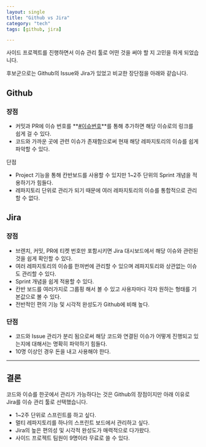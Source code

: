 ```yaml
---
layout: single
title: "Github vs Jira"
category: "tech"
tags: [github, jira]

---
```


사이드 프로젝트를 진행하면서 이슈 관리 툴로 어떤 것을 써야 할 지 고민을 하게 되었습니다.

후보군으로는 Github의 Issue와 Jira가 있었고 비교한 장단점을 아래와 같습니다.

## Github 

### 장점

- 커밋과 PR에 이슈 번호를 **<u>#이슈번호</u>**를 통해 추가하면 해당 이슈로의 링크를 쉽게 걸 수 있다.
- 코드와 가까운 곳에 관련 이슈가 존재함으로써 현재 해당 레파지토리의 이슈를 쉽게 파악할 수 있다.

단점

- Project 기능을 통해 칸반보드를 사용할 수 있지만 1~2주 단위의 Sprint 개념을 적용하기가 힘들다.
- 레파지토리 단위로 관리가 되기 때문에 여러 레파지토리의 이슈를 통합적으로 관리할 수 없다.

## Jira

### 장점

- 브렌치, 커밋, PR에 티켓 번호만 포함시키면 Jira 대시보드에서 해당 이슈와 관련된 것을 쉽게 확인할 수 있다.
- 여러 레파지토리의 이슈를 한꺼번에 관리할 수 있으며 레파지토리와 상관없는 이슈도 관리할 수 있다.
- Sprint 개념을 쉽게 적용할 수 있다.
- 칸반 보드를 여러가지로 그룹핑 해서 볼 수 있고 사용자마다 각자 원하는 형태를 기본값으로 볼 수 있다.
- 전반적인 편의 기능 및 시각적 완성도가 Github에 비해 높다.

### 단점

- 코드와 Issue 관리가 분리 됨으로써 해당 코드와 연결된 이슈가 어떻게 진행되고 있는지에 대해서는 명확히 파악하기 힘들다.
- 10명 이상인 경우 돈을 내고 사용해야 한다.

---

## 결론

코드와 이슈를 한곳에서 관리가 가능하다는 것은 Github의 장점이지만 아래 이유로 Jira를 이슈 관리 툴로 선택했습니다.

- 1~2주 단위로 스프린트를 하고 싶다.
- 멀티 레파지토리를 하나의 스프린트 보드에서 관리하고 싶다.
- Jira의 높은 편의성 및 시각적 완성도가 매력적으로 다가왔다.
- 사이드 프로젝트 팀원이 9명이라 무료로 쓸 수 있다.